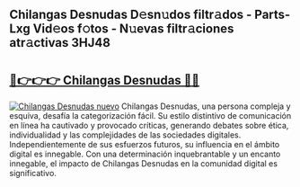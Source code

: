 ## Chilangas Desnudas D𝚎sn𝚞dos filtr𝚊dos - Parts-Lxg Vid𝚎os f𝚘tos - N𝚞evas filtr𝚊ciones atr𝚊ctivas 3HJ48

# <h2><a href="http://mbcs3f7.tromn.icu/?c=Chilangas+Desnudas">🔗👉👉👉 Chilangas Desnudas 🔗🔗</a></h2>

[![Chilangas Desnudas nuevo](https://i.imgur.com/pEAQMta.gif)](http://mbcs3f7.tromn.icu/?c=Chilangas+Desnudas)
Chilangas Desnudas, una persona compleja y esquiva, desafía la categorización fácil. Su estilo distintivo de comunicación en línea ha cautivado y provocado críticas, generando debates sobre ética, individualidad y las complejidades de las sociedades digitales. Independientemente de sus esfuerzos futuros, su influencia en el ámbito digital es innegable. Con una determinación inquebrantable y un encanto innegable, el impacto de Chilangas Desnudas en la comunidad digital es significativo.
